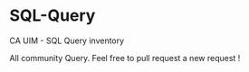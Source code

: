 # SQL-Query
CA UIM - SQL Query inventory

All community Query. Feel free to pull request a new request ! 
